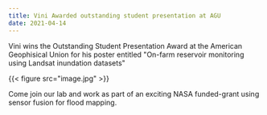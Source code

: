 ```yaml
---
title: Vini Awarded outstanding student presentation at AGU
date: 2021-04-14
---
```


Vini wins the Outstanding Student Presentation Award at the American Geophisical Union for his poster entitled "On-farm reservoir monitoring using Landsat inundation datasets"

<!--more-->

{{< figure src="image.jpg" >}}

Come join our lab and work as part of an exciting NASA funded-grant using sensor fusion for flood mapping. 
